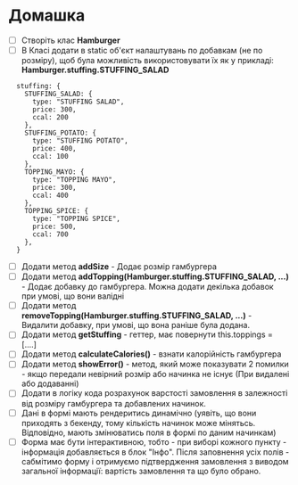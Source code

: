# Домашка
- [ ] Створіть клас **Hamburger**
- [ ] В Класі додати в static об'єкт налаштувань по добавкам (не по розміру), щоб була можливість використовувати їх як у прикладі: **Hamburger.stuffing.STUFFING_SALAD**
```
  stuffing: {
    STUFFING_SALAD: {
      type: "STUFFING SALAD",
      price: 300,
      ccal: 200
    },
    STUFFING_POTATO: {
      type: "STUFFING POTATO",
      price: 400,
      ccal: 100
    },
    TOPPING_MAYO: {
      type: "TOPPING MAYO",
      price: 300,
      ccal: 400
    },
    TOPPING_SPICE: {
      type: "TOPPING SPICE",
      price: 500,
      ccal: 700
    },
  }
```
- [ ] Додати метод **addSize** - Додає розмір гамбургера
- [ ] Додати метод **addTopping(Hamburger.stuffing.STUFFING_SALAD, ...)** - Додає добавку до гамбургера. Можна додати декілька добавок при умові, що вони валідні
- [ ] Додати метод **removeTopping(Hamburger.stuffing.STUFFING_SALAD, ...)** - Видалити добавку, при умові, що вона раніше була додана.
- [ ] Додати метод **getStuffing** - геттер, має повернути this.toppings = [....]
- [ ] Додати метод **calculateCalories()** - взнати калорійність гамбургера
- [ ] Додати метод **showError()** - метод, який може показувати 2 помилки - якщо передали невірний розмір або начинка не існує (При видалені або додаванні)
- [ ] Додати в логіку кода розрахунок варстості замовлення в залежності від розміру гамбургера та добавлених начинок.
- [ ] Дані в формі мають рендеритись динамічно (уявіть, що вони приходять з бекенду, тому кількість начинок може мінятьсь. Відповідно, мають змінюватись поля в формі по даним начинкам)
- [ ] Форма має бути інтерактивною, тобто - при виборі кожного пункту - інформація добавляється в блок "Інфо". Після заповнення усіх полів - сабмітимо форму і отримуємо підтвердження замовлення з виводом загальної інформації: вартість замовлення та що було обрано.

